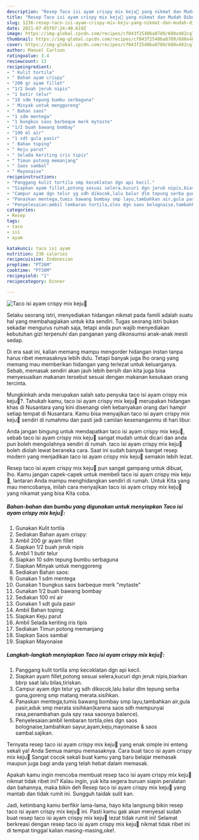 ```yaml
---
description: "Resep Taco isi ayam crispy mix keju🌮 yang nikmat dan Mudah Dibuat"
title: "Resep Taco isi ayam crispy mix keju🌮 yang nikmat dan Mudah Dibuat"
slug: 1236-resep-taco-isi-ayam-crispy-mix-keju-yang-nikmat-dan-mudah-dibuat
date: 2021-07-05T07:24:40.619Z
image: https://img-global.cpcdn.com/recipes/cf043f2540ba8789/680x482cq70/taco-isi-ayam-crispy-mix-keju🌮-foto-resep-utama.jpg
thumbnail: https://img-global.cpcdn.com/recipes/cf043f2540ba8789/680x482cq70/taco-isi-ayam-crispy-mix-keju🌮-foto-resep-utama.jpg
cover: https://img-global.cpcdn.com/recipes/cf043f2540ba8789/680x482cq70/taco-isi-ayam-crispy-mix-keju🌮-foto-resep-utama.jpg
author: Manuel Carlson
ratingvalue: 3.4
reviewcount: 13
recipeingredient:
- " Kulit tortila"
- " Bahan ayam crispy"
- "200 gr ayam fillet"
- "1/2 buah jeruk nipis"
- "1 butir telur"
- "10 sdm tepung bumbu serbaguna"
- " Minyak untuk menggoreng"
- " Bahan saos"
- "1 sdm mentega"
- "1 bungkus saos barbeque merk mytaste"
- "1/2 buah bawang bombay"
- "100 ml air"
- "1 sdt gula pasir"
- " Bahan toping"
- " Keju parut"
- " Selada keriting iris tipis"
- " Timun potong memanjang"
- " Saos sambal"
- " Mayonaise"
recipeinstructions:
- "Panggang kulit tortila smp kecoklatan dgn api kecil."
- "Siapkan ayam fillet,potong sesuai selera,kucuri dgn jeruk nipis,biarkan bbrp saat lalu bilas,tiriskan."
- "Campur ayam dgn telur yg sdh dikocok,lalu balur dlm tepung serba guna,goreng smp matang merata.sisihkan."
- "Panaskan mentega,tumis bawang bombay smp layu,tambahkan air,gula pasir,aduk smp merata sisihkan(karena saos sdh mempunyai rasa,penambahan gula spy rasa saosnya balance)."
- "Penyelesaian:ambil lembaran tortila,oles dgn saos bolognaise,tambahkan sayur,ayam,keju,mayonaise &amp; saos sambal.sajikan."
categories:
- Resep
tags:
- taco
- isi
- ayam

katakunci: taco isi ayam 
nutrition: 238 calories
recipecuisine: Indonesian
preptime: "PT26M"
cooktime: "PT38M"
recipeyield: "1"
recipecategory: Dinner

---
```



![Taco isi ayam crispy mix keju🌮](https://img-global.cpcdn.com/recipes/cf043f2540ba8789/680x482cq70/taco-isi-ayam-crispy-mix-keju🌮-foto-resep-utama.jpg)

Selaku seorang istri, menyediakan hidangan nikmat pada famili adalah suatu hal yang membahagiakan untuk kita sendiri. Tugas seorang istri bukan sekadar mengurus rumah saja, tetapi anda pun wajib menyediakan kebutuhan gizi terpenuhi dan panganan yang dikonsumsi anak-anak mesti sedap.

Di era  saat ini, kalian memang mampu mengorder hidangan instan tanpa harus ribet memasaknya lebih dulu. Tetapi banyak juga lho orang yang memang mau memberikan hidangan yang terlezat untuk keluarganya. Sebab, memasak sendiri akan jauh lebih bersih dan kita juga bisa menyesuaikan makanan tersebut sesuai dengan makanan kesukaan orang tercinta. 



Mungkinkah anda merupakan salah satu penyuka taco isi ayam crispy mix keju🌮?. Tahukah kamu, taco isi ayam crispy mix keju🌮 merupakan hidangan khas di Nusantara yang kini disenangi oleh kebanyakan orang dari hampir setiap tempat di Nusantara. Kamu bisa menyajikan taco isi ayam crispy mix keju🌮 sendiri di rumahmu dan pasti jadi camilan kesenanganmu di hari libur.

Anda jangan bingung untuk mendapatkan taco isi ayam crispy mix keju🌮, sebab taco isi ayam crispy mix keju🌮 sangat mudah untuk dicari dan anda pun boleh mengolahnya sendiri di rumah. taco isi ayam crispy mix keju🌮 boleh diolah lewat beraneka cara. Saat ini sudah banyak banget resep modern yang menjadikan taco isi ayam crispy mix keju🌮 semakin lebih lezat.

Resep taco isi ayam crispy mix keju🌮 pun sangat gampang untuk dibuat, lho. Kamu jangan capek-capek untuk membeli taco isi ayam crispy mix keju🌮, lantaran Anda mampu menghidangkan sendiri di rumah. Untuk Kita yang mau mencobanya, inilah cara menyajikan taco isi ayam crispy mix keju🌮 yang nikamat yang bisa Kita coba.

<!--inarticleads1-->

##### Bahan-bahan dan bumbu yang digunakan untuk menyiapkan Taco isi ayam crispy mix keju🌮:

1. Gunakan  Kulit tortila
1. Sediakan  Bahan ayam crispy:
1. Ambil 200 gr ayam fillet
1. Siapkan 1/2 buah jeruk nipis
1. Ambil 1 butir telur
1. Siapkan 10 sdm tepung bumbu serbaguna
1. Siapkan  Minyak untuk menggoreng
1. Sediakan  Bahan saos:
1. Gunakan 1 sdm mentega
1. Gunakan 1 bungkus saos barbeque merk &#34;mytaste&#34;
1. Gunakan 1/2 buah bawang bombay
1. Sediakan 100 ml air
1. Gunakan 1 sdt gula pasir
1. Ambil  Bahan toping:
1. Siapkan  Keju parut
1. Ambil  Selada keriting iris tipis
1. Sediakan  Timun potong memanjang
1. Siapkan  Saos sambal
1. Siapkan  Mayonaise




<!--inarticleads2-->

##### Langkah-langkah menyiapkan Taco isi ayam crispy mix keju🌮:

1. Panggang kulit tortila smp kecoklatan dgn api kecil.
1. Siapkan ayam fillet,potong sesuai selera,kucuri dgn jeruk nipis,biarkan bbrp saat lalu bilas,tiriskan.
1. Campur ayam dgn telur yg sdh dikocok,lalu balur dlm tepung serba guna,goreng smp matang merata.sisihkan.
1. Panaskan mentega,tumis bawang bombay smp layu,tambahkan air,gula pasir,aduk smp merata sisihkan(karena saos sdh mempunyai rasa,penambahan gula spy rasa saosnya balance).
1. Penyelesaian:ambil lembaran tortila,oles dgn saos bolognaise,tambahkan sayur,ayam,keju,mayonaise &amp; saos sambal.sajikan.




Ternyata resep taco isi ayam crispy mix keju🌮 yang enak simple ini enteng sekali ya! Anda Semua mampu memasaknya. Cara buat taco isi ayam crispy mix keju🌮 Sangat cocok sekali buat kamu yang baru belajar memasak maupun juga bagi anda yang telah hebat dalam memasak.

Apakah kamu ingin mencoba membuat resep taco isi ayam crispy mix keju🌮 nikmat tidak ribet ini? Kalau ingin, yuk kita segera buruan siapin peralatan dan bahannya, maka bikin deh Resep taco isi ayam crispy mix keju🌮 yang mantab dan tidak rumit ini. Sungguh taidak sulit kan. 

Jadi, ketimbang kamu berfikir lama-lama, hayo kita langsung bikin resep taco isi ayam crispy mix keju🌮 ini. Pasti kamu gak akan menyesal sudah buat resep taco isi ayam crispy mix keju🌮 lezat tidak rumit ini! Selamat berkreasi dengan resep taco isi ayam crispy mix keju🌮 nikmat tidak ribet ini di tempat tinggal kalian masing-masing,oke!.

